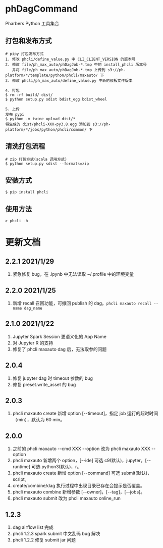 # phDagCommand
Pharbers Python 工具集合

## 打包和发布方式
```androiddatabinding
# pipy 打包发布方式
1. 修改 phcli/define_value.py 中 CLI_CLIENT_VERSION 的版本号 
2. 修改 file/ph_max_auto/phDagJob-*.tmp 中的 install_phcli 版本号
   并将 file/ph_max_auto/phDagJob-*.tmp 上传到 s3://ph-platform/*/template/python/phcli/maxauto/ 下
3. 修改 phcli/ph_max_auto/define_value.py 中新的模板文件版本

4. 打包
$ rm -rf build/ dist/
$ python setup.py sdist bdist_egg bdist_wheel

5. 上传
发布 pypi 
$ python -m twine upload dist/*
将生成的 dist/phcli-XXX-py3.8.egg 添加到 s3://ph-platform/*/jobs/python/phcli/common/ 下
```

## 清洗打包流程
```
# zip 打包方式(scala 调用方式)
$ python setup.py sdist --formats=zip
```

## 安装方式
```androiddatabinding
$ pip install phcli
```

## 使用方法
```androiddatabinding
> phcli -h
```

# 更新文档
## 2.2.1    2021/1/29
1. 紧急修复 bug，在 .ipynb 中无法读取 ~/.profile 中的环境变量

## 2.2.0    2021/1/25
1. 新增 recall 召回功能，可撤回 publish 的 dag。``phcli maxauto recall --name dag_name``

## 2.1.0    2021/1/22
1. Jupyter Spark Session 更语义化的 App Name
2. 对 Jupyter R 的支持
3. 修复了 phcli maxauto dag 后，无法取参的问题

## 2.0.4
1. 修复 jupyter dag 时 timeout 参数的 bug
2. 修复 preset.write_asset 的 bug

## 2.0.3
1. phcli maxauto create 新增 option [--timeout]，指定 job 运行的超时时间（min），默认为 60 min。

## 2.0.0
1. 之前的 phcli maxauto --cmd XXX --option 改为 phcli maxauto XXX --option
2. phcli maxauto 新增两个 option，[--ide] 可选 c9(默认)，jupyter。[--runtime] 可选 python3(默认)，r。
3. phcli maxauto create 新增 option [--command] 可选 submit(默认)，script。
4. create/combine/dag 执行过程中出现目录已存在会提示是否覆盖。
5. phcli maxauto combine 新增参数 [--owner]，[--tag]，[--jobs]。
6. phcli maxauto submit 改为 phcli maxauto online_run

## 1.2.3
1. dag airflow list 完成
2. phcli 1.2.3 spark submit 中文乱码 bug 解决
3. phcli 1.2.2 修复 submit jar 问题
